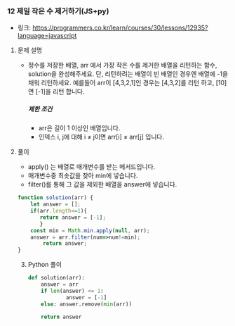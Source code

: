 ### 12 제일 작은 수 제거하기(JS+py)

* 링크: https://programmers.co.kr/learn/courses/30/lessons/12935?language=javascript

1. 문제 설명

   * 정수를 저장한 배열, arr 에서 가장 작은 수를 제거한 배열을 리턴하는 함수, solution을 완성해주세요. 단, 리턴하려는 배열이 빈 배열인 경우엔 배열에 -1을 채워 리턴하세요. 예를들어 arr이 [4,3,2,1]인 경우는 [4,3,2]를 리턴 하고, [10]면 [-1]을 리턴 합니다.

     ##### 제한 조건

     - arr은 길이 1 이상인 배열입니다.
     - 인덱스 i, j에 대해 i ≠ j이면 arr[i] ≠ arr[j] 입니다.

2. 풀이

   * apply() 는 배열로 매개변수를 받는 메서드입니다.
   * 매개변수중 최솟값을 찾아 min에 넣습니다.
   * filter()를 통해 그 값을 제외한 배열을 answer에 넣습니다.
   
   ```js
   function solution(arr) {
       let answer = [];
       if(arr.length<=1){
          return answer = [-1];
          }
       const min = Math.min.apply(null, arr);
       answer = arr.filter(num=>num!=min);
           return answer;
   }
   ```
   
   3. Python 풀이
   
      ```python
      def solution(arr):
          answer = arr
          if len(answer) <= 1:
                  answer = [-1]
          else: answer.remove(min(arr))
          
          return answer
      ```
   
      

